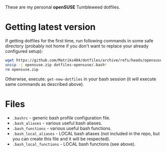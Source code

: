 These are my personal **openSUSE** Tumbleweed dotfiles.

# Getting latest version

If getting dotfiles for the first time, run following commands in some safe directory (probably not home if you don't want to replace your already configured setup):

```bash
wget https://github.com/Matriks404/dotfiles/archive/refs/heads/opensuse.zip
unzip -j opensuse.zip dotfiles-opensuse/.bash*
rm opensuse.zip
```

Otherwise, execute: `get-new-dotfiles` in your bash session (it will execute same commands as described above).

# Files

* `.bashrc` - generic bash profile configuration file.
* `.bash_aliases` - various useful bash aliases.
* `.bash_functions` - various useful bash functions.
* `.bash_local_aliases` - LOCAL bash aliases (not included in the repo, but you can create this file and it will be respected).
* `.bash_local_functions` - LOCAL bash functions (see above).
